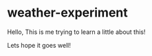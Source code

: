 # weather-experiment



Hello, This is me trying to learn a little about this! 

Lets hope it goes well!
